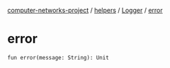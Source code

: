 [computer-networks-project](../../index.md) / [helpers](../index.md) / [Logger](index.md) / [error](./error.md)

# error

`fun error(message: String): Unit`